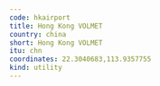 ```yaml
---
code: hkairport
title: Hong Kong VOLMET
country: china
short: Hong Kong VOLMET
itu: chn
coordinates: 22.3040683,113.9357755
kind: utility
---
```

